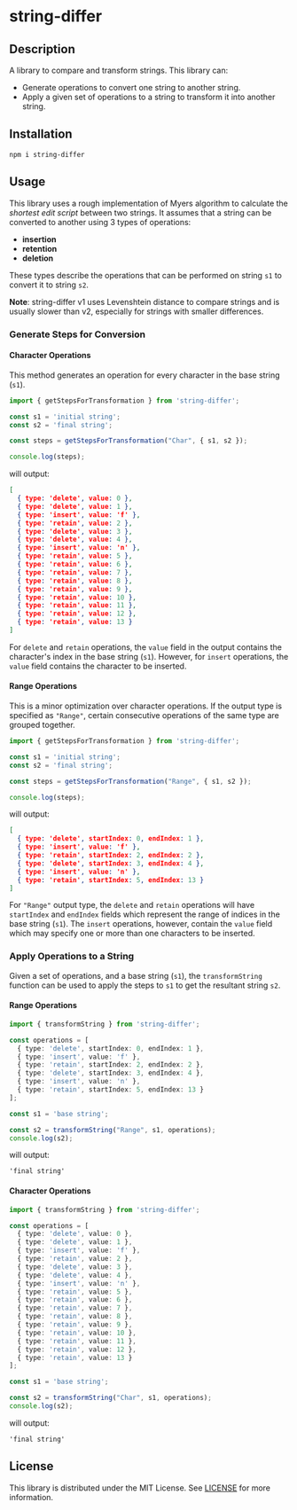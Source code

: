 # string-differ

## Description

A library to compare and transform strings. This library can:

- Generate operations to convert one string to another string.
- Apply a given set of operations to a string to transform it into another string.

## Installation

    npm i string-differ

## Usage

This library uses a rough implementation of Myers algorithm to calculate the _shortest edit script_ between two strings. It assumes that a string can be converted to another using 3 types of operations:

- **insertion**
- **retention**
- **deletion**

These types describe the operations that can be performed on string `s1` to convert it to string `s2`.

**Note**: string-differ v1 uses Levenshtein distance to compare strings and is usually slower than v2, especially for strings with smaller differences.

### Generate Steps for Conversion

#### Character Operations

This method generates an operation for every character in the base string (`s1`).

```ts
import { getStepsForTransformation } from 'string-differ';

const s1 = 'initial string';
const s2 = 'final string';

const steps = getStepsForTransformation("Char", { s1, s2 });

console.log(steps);
```

will output:

```json
[
  { type: 'delete', value: 0 },
  { type: 'delete', value: 1 },
  { type: 'insert', value: 'f' },
  { type: 'retain', value: 2 },
  { type: 'delete', value: 3 },
  { type: 'delete', value: 4 },
  { type: 'insert', value: 'n' },
  { type: 'retain', value: 5 },
  { type: 'retain', value: 6 },
  { type: 'retain', value: 7 },
  { type: 'retain', value: 8 },
  { type: 'retain', value: 9 },
  { type: 'retain', value: 10 },
  { type: 'retain', value: 11 },
  { type: 'retain', value: 12 },
  { type: 'retain', value: 13 }
]
```

For `delete` and `retain` operations, the `value` field in the output contains the character's index in the base string (`s1`). However, for `insert` operations, the `value` field contains the character to be inserted.

#### Range Operations

This is a minor optimization over character operations. If the output type is specified as `"Range"`, certain consecutive operations of the same type are grouped together.

```ts
import { getStepsForTransformation } from 'string-differ';

const s1 = 'initial string';
const s2 = 'final string';

const steps = getStepsForTransformation("Range", { s1, s2 });

console.log(steps);
```

will output:

```json
[
  { type: 'delete', startIndex: 0, endIndex: 1 },
  { type: 'insert', value: 'f' },
  { type: 'retain', startIndex: 2, endIndex: 2 },
  { type: 'delete', startIndex: 3, endIndex: 4 },
  { type: 'insert', value: 'n' },
  { type: 'retain', startIndex: 5, endIndex: 13 }
]
```

For `"Range"` output type, the `delete` and `retain` operations will have `startIndex` and `endIndex` fields which represent the range of indices in the base string (`s1`). The `insert` operations, however, contain the `value` field which may specify one or more than one characters to be inserted.

### Apply Operations to a String

Given a set of operations, and a base string (`s1`), the `transformString` function can be used to apply the steps to `s1` to get the resultant string `s2`.

#### Range Operations

```ts
import { transformString } from 'string-differ';

const operations = [
  { type: 'delete', startIndex: 0, endIndex: 1 },
  { type: 'insert', value: 'f' },
  { type: 'retain', startIndex: 2, endIndex: 2 },
  { type: 'delete', startIndex: 3, endIndex: 4 },
  { type: 'insert', value: 'n' },
  { type: 'retain', startIndex: 5, endIndex: 13 }
];

const s1 = 'base string';

const s2 = transformString("Range", s1, operations);
console.log(s2);
```

will output:

`'final string'`

#### Character Operations

```ts
import { transformString } from 'string-differ';

const operations = [
  { type: 'delete', value: 0 },
  { type: 'delete', value: 1 },
  { type: 'insert', value: 'f' },
  { type: 'retain', value: 2 },
  { type: 'delete', value: 3 },
  { type: 'delete', value: 4 },
  { type: 'insert', value: 'n' },
  { type: 'retain', value: 5 },
  { type: 'retain', value: 6 },
  { type: 'retain', value: 7 },
  { type: 'retain', value: 8 },
  { type: 'retain', value: 9 },
  { type: 'retain', value: 10 },
  { type: 'retain', value: 11 },
  { type: 'retain', value: 12 },
  { type: 'retain', value: 13 }
];

const s1 = 'base string';

const s2 = transformString("Char", s1, operations);
console.log(s2);
```

will output:

`'final string'`

## License

This library is distributed under the MIT License. See [LICENSE](LICENSE) for more information.

